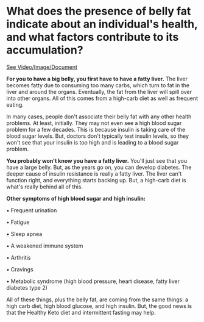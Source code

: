 # What does the presence of belly fat indicate about an individual's health, and what factors contribute to its accumulation?

[See Video/Image/Document](https://hls-player.drberg.com/asset?path=migrated-assets/belly-fat-is-merely-a-symptom)

**For you to have a big belly, you first have to have a fatty liver.**  The liver becomes fatty due to consuming too many carbs, which turn to fat in the liver and around the organs. Eventually, the fat from the liver will spill over into other organs. All of this comes from a high-carb diet as well as frequent eating. 

In many cases, people don't associate their belly fat with any other health problems. At least, initially. They may not even see a high blood sugar problem for a few decades. This is because insulin is taking care of the blood sugar levels. But, doctors don't typically test insulin levels, so they won't see that your insulin is too high and is leading to a blood sugar problem. 

**You probably won't know you have a fatty liver.** You'll just see that you have a large belly. But, as the years go on, you can develop diabetes.  The deeper cause of insulin resistance is really a fatty liver. The liver can't function right, and everything starts backing up. But, a high-carb diet is what's really behind all of this. 

**Other symptoms of high blood sugar and high insulin:**

• Frequent urination 

• Fatigue 

• Sleep apnea 

• A weakened immune system 

• Arthritis 

• Cravings 

• Metabolic syndrome (high blood pressure, heart disease, fatty liver diabetes type 2) 

All of these things, plus the belly fat, are coming from the same things: a high carb diet, high blood glucose, and high insulin. But, the good news is that the Healthy Keto diet and intermittent fasting may help.